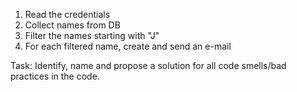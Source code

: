 1. Read the credentials
2. Collect names from DB
3. Filter the names starting with "J"
4. For each filtered name, create and send an e-mail

Task:
Identify, name and propose a solution for all code smells/bad practices in the code.